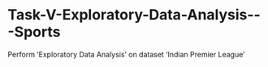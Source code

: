 # Task-V-Exploratory-Data-Analysis---Sports
Perform ‘Exploratory Data Analysis’ on dataset ‘Indian Premier League’
